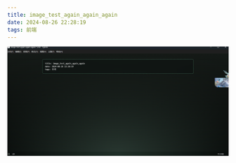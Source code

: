 ```yaml
---
title: image_test_again_again_again
date: 2024-08-26 22:28:19
tags: 前端
---
```


![image-20240826222910097](image-test-again-again-again-1/image-20240826222910097.png)
